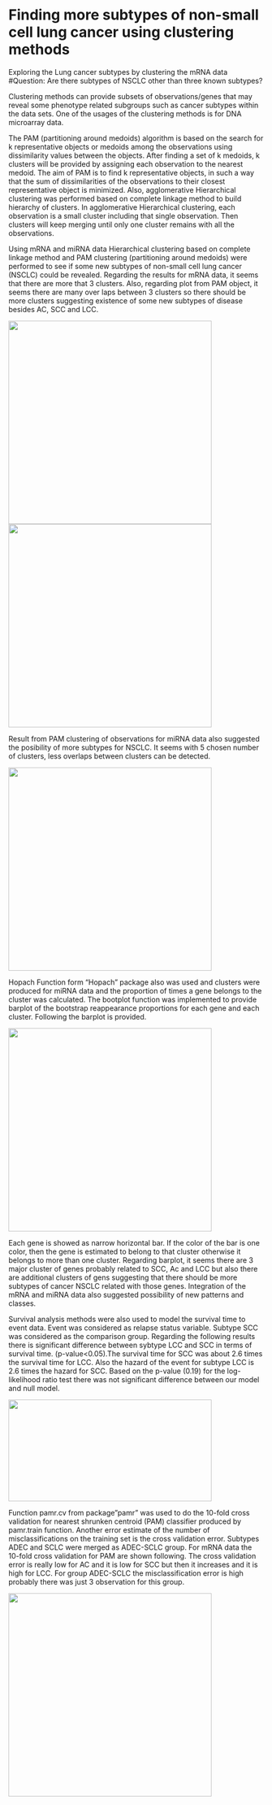 # Finding more subtypes of non-small cell lung cancer using clustering methods
Exploring the Lung cancer subtypes by clustering the mRNA data
#Question: Are there subtypes of NSCLC other than three known subtypes?

Clustering methods can provide subsets of observations/genes that may reveal some phenotype related subgroups such as cancer subtypes within the data sets. One of the usages of the clustering methods is for DNA microarray data. 

The PAM (partitioning around medoids) algorithm is based on the search for k representative objects or medoids among the observations using dissimilarity values between the objects. After finding a set of k medoids, k clusters will be provided by assigning each observation to the nearest medoid. The aim of PAM is to find k representative objects, in such a way that the sum of dissimilarities of the observations to their closest representative object is minimized. Also, agglomerative Hierarchical clustering was performed based on complete linkage method to build hierarchy of clusters. In agglomerative Hierarchical clustering, each observation is a small cluster including that single observation. Then clusters will keep merging until only one cluster remains with all the observations.


Using mRNA and miRNA data Hierarchical clustering based on complete linkage method and PAM clustering (partitioning around medoids) were performed to see if some new subtypes of non-small cell lung cancer (NSCLC) could be revealed. Regarding the results for mRNA data, it seems that there are more that 3 clusters. Also, regarding plot from PAM object, it seems there are many over laps between 3 clusters so there should be more clusters suggesting existence of some new subtypes of disease besides AC, SCC and LCC. 


<img src="https://user-images.githubusercontent.com/57342758/73779066-fdd07e80-4740-11ea-86d7-cf2d888c7a93.png" width="400" height="400">


<img src="https://user-images.githubusercontent.com/57342758/73779589-cb735100-4741-11ea-937f-9bfc2903c0a3.png" width="400" height="400">

Result from PAM clustering of observations for miRNA data also suggested the posibility of more subtypes for NSCLC. It seems with 5 chosen number of clusters, less overlaps between clusters can be detected.

<img src="https://user-images.githubusercontent.com/57342758/73779537-b8f91780-4741-11ea-8641-5b29a25f438a.png" width="400" height="400">


Hopach Function form “Hopach” package also was used and clusters were produced for miRNA data and the proportion of times a gene belongs to the cluster was calculated. The bootplot function was implemented to provide barplot of the bootstrap reappearance proportions for each gene and each cluster. Following the barplot is provided. 

<img src="https://user-images.githubusercontent.com/57342758/73779672-ed6cd380-4741-11ea-953b-e46cec60f13c.png" width="400" height="400">

Each gene is showed as narrow horizontal bar. If the color of the bar is one color, then the gene is estimated to belong to that cluster otherwise it belongs to more than one cluster. Regarding barplot, it seems there are 3 major cluster of genes probably related to SCC, Ac and LCC but also there are additional clusters of gens suggesting that there should be more subtypes of cancer NSCLC related with those genes. Integration of the mRNA and miRNA data also suggested possibility of new patterns and classes. 

Survival analysis methods were also used to model the survival time to event data. Event was considered as relapse status variable. Subtype SCC was considered as the comparison group. Regarding the following results there is significant difference between sybtype LCC and SCC in terms of survival time. (p-value<0.05).The survival time for SCC was about 2.6 times the survival time for LCC. Also the hazard of the event for subtype LCC is 2.6 times the hazard for SCC. Based on the p-value (0.19) for the log-likelihood ratio test there was not significant difference between our model and null model. 

<img src="https://user-images.githubusercontent.com/57342758/73781115-94526f00-4744-11ea-88f8-8541a0e7d1c8.png" width="400" height="200">


Function pamr.cv from package”pamr” was used to do the 10-fold cross validation for nearest shrunken centroid (PAM) classifier produced by pamr.train function. Another error estimate of the number of misclassifications on the training set is the cross validation error. Subtypes ADEC and SCLC were merged as ADEC-SCLC group. For mRNA data the 10-fold cross validation for PAM are shown following. The cross validation error is really low for AC and it is low for SCC but then it increases and it is high for LCC. For group ADEC-SCLC the misclassification error is high probably there was just 3 observation for this group.

<img src= "https://user-images.githubusercontent.com/57342758/73781353-eeebcb00-4744-11ea-9db9-c2b765c05591.png" width="400" height="400">
